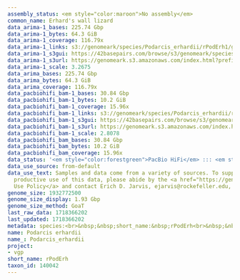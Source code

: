 ```yaml
---
assembly_status: <em style="color:maroon">No assembly</em>
common_name: Erhard's wall lizard
data_arima-1_bases: 225.74 Gbp
data_arima-1_bytes: 64.3 GiB
data_arima-1_coverage: 116.79x
data_arima-1_links: s3://genomeark/species/Podarcis_erhardii/rPodErh1/genomic_data/arima/<br>
data_arima-1_s3gui: https://42basepairs.com/browse/s3/genomeark/species/Podarcis_erhardii/rPodErh1/genomic_data/arima/
data_arima-1_s3url: https://genomeark.s3.amazonaws.com/index.html?prefix=species/Podarcis_erhardii/rPodErh1/genomic_data/arima/
data_arima-1_scale: 3.2675
data_arima_bases: 225.74 Gbp
data_arima_bytes: 64.3 GiB
data_arima_coverage: 116.79x
data_pacbiohifi_bam-1_bases: 30.84 Gbp
data_pacbiohifi_bam-1_bytes: 10.2 GiB
data_pacbiohifi_bam-1_coverage: 15.96x
data_pacbiohifi_bam-1_links: s3://genomeark/species/Podarcis_erhardii/rPodErh1/genomic_data/pacbio_hifi/<br>
data_pacbiohifi_bam-1_s3gui: https://42basepairs.com/browse/s3/genomeark/species/Podarcis_erhardii/rPodErh1/genomic_data/pacbio_hifi/
data_pacbiohifi_bam-1_s3url: https://genomeark.s3.amazonaws.com/index.html?prefix=species/Podarcis_erhardii/rPodErh1/genomic_data/pacbio_hifi/
data_pacbiohifi_bam-1_scale: 2.8078
data_pacbiohifi_bam_bases: 30.84 Gbp
data_pacbiohifi_bam_bytes: 10.2 GiB
data_pacbiohifi_bam_coverage: 15.96x
data_status: '<em style="color:forestgreen">PacBio HiFi</em> ::: <em style="color:forestgreen">Arima</em>'
data_use_source: from-default
data_use_text: Samples and data come from a variety of sources. To support fair and
  productive use of this data, please abide by the <a href="https://genome10k.soe.ucsc.edu/data-use-policies/">Data
  Use Policy</a> and contact Erich D. Jarvis, ejarvis@rockefeller.edu, with any questions.
genome_size: 1932772500
genome_size_display: 1.93 Gbp
genome_size_method: GoaT
last_raw_data: 1718366202
last_updated: 1718366202
metadata: species:<br>&nbsp;&nbsp;short_name:&nbsp;rPodErh<br>&nbsp;&nbsp;name:&nbsp;Podarcis&nbsp;erhardii<br>&nbsp;&nbsp;taxon_id:&nbsp;140042<br>&nbsp;&nbsp;common_name:&nbsp;Erhard's&nbsp;wall&nbsp;lizard<br>&nbsp;&nbsp;order:<br>&nbsp;&nbsp;&nbsp;&nbsp;name:&nbsp;Squamata<br>&nbsp;&nbsp;family:<br>&nbsp;&nbsp;&nbsp;&nbsp;name:&nbsp;Lacertidae<br>&nbsp;&nbsp;individuals:<br>&nbsp;&nbsp;&nbsp;&nbsp;-&nbsp;short_name:&nbsp;rPodErh1<br>&nbsp;&nbsp;&nbsp;&nbsp;&nbsp;&nbsp;biosample_id:&nbsp;SAMEA115336771<br>&nbsp;&nbsp;&nbsp;&nbsp;&nbsp;&nbsp;sex:&nbsp;female<br>&nbsp;&nbsp;genome_size:&nbsp;1932772500<br>&nbsp;&nbsp;genome_size_method:&nbsp;GoaT<br>&nbsp;&nbsp;project:&nbsp;[&nbsp;vgp&nbsp;]<br>
name: Podarcis erhardii
name_: Podarcis_erhardii
project:
- vgp
short_name: rPodErh
taxon_id: 140042
---
```

